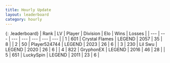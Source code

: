 ```yaml
---
title: Hourly Update
layout: leaderboard
category: hourly
---
```


{: .leaderboard}
| Rank | LV | Player | Division | Elo | Wins | Losses |
| --- | --- | --- | --- | --- | --- | --- |
| <span data-change="0">1</span> | 601 | <span title="ID: 163201">Crystal Flames</span> | LEGEND | <span data-change="-11">2057</span> | <span data-change="0">35</span> | <span data-change="1">8</span> |
| <span data-change="0">2</span> | 50 | <span title="ID: 524744">Player524744</span> | LEGEND | <span data-change="0">2023</span> | <span data-change="0">26</span> | <span data-change="0">6</span> |
| <span data-change="0">3</span> | 230 | <span title="ID: 468342">Lil Swu</span> | LEGEND | <span data-change="0">2020</span> | <span data-change="0">26</span> | <span data-change="0">6</span> |
| <span data-change="0">4</span> | 822 | <span title="ID: 315148">GryphonEX</span> | LEGEND | <span data-change="0">2016</span> | <span data-change="0">46</span> | <span data-change="0">28</span> |
| <span data-change="5">5</span> | 651 | <span title="ID: 498412">LuckySpin</span> | LEGEND | <span data-change="26">2011</span> | <span data-change="2">23</span> | <span data-change="0">6</span> |